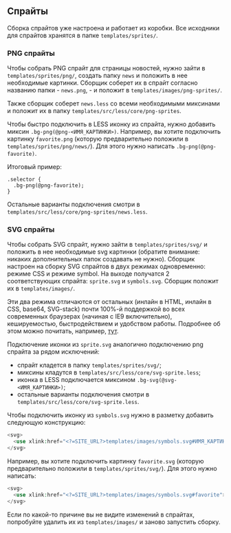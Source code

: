 ## Спрайты

Сборка спрайтов уже настроена и работает из коробки. Все исходники для спрайтов хранятся в папке `templates/sprites/`.

### PNG спрайты

Чтобы собрать PNG спрайт для страницы новостей, нужно зайти в `templates/sprites/png/`, создать папку `news` и положить в нее необходимые картинки. Сборщик соберет их в спрайт согласно названию папки - `news.png`, - и положит в `templates/images/png-sprites/`.

Также сборщик соберет `news.less` со всеми необходимыми миксинами и положит их в папку `templates/src/less/core/png-sprites`.

Чтобы быстро подключить в LESS иконку из спрайта, нужно добавить миксин `.bg-png(@png-<ИМЯ_КАРТИНКИ>)`. Например, вы хотите подключить картинку `favorite.png` \(которую предварительно положили в `templates/sprites/png/news/`\). Для этого нужно написать `.bg-png(@png-favorite)`.

Итоговый пример:

```less
.selector {
  .bg-png(@png-favorite);
}
```

Остальные варианты подключения смотри в `templates/src/less/core/png-sprites/news.less`.

### SVG спрайты

Чтобы собрать SVG спрайт, нужно зайти в `templates/sprites/svg/` и положить в нее необходимые svg картинки \(обратите внимание: никаких дополнительных папок создавать не нужно\). Сборщик настроен на сборку SVG спрайтов в двух режимах одновременно: режиме CSS и режиме symbol. На выходе получатся 2 соответствующих спрайта: `sprite.svg` и `symbols.svg`. Сборщик положит их в `templates/images/`.

Эти два режима отличаются от остальных \(инлайн в HTML, инлайн в CSS, base64, SVG-stack\) почти 100%-й поддержкой во всех современных браузерах \(начиная с IE9 включительно\), кешируемостью, быстродействием и удобством работы. Подробнее об этом можно почитать, например, [тут](https://habrahabr.ru/post/276463/).

Подключение иконки из `sprite.svg` аналогично подключению png спрайта за рядом исключений:

* спрайт кладется в папку `templates/sprites/svg/`;
* миксины кладутся в `templates/src/less/core/svg-sprite.less`;
* иконка в LESS подключается миксином `.bg-svg(@svg-<ИМЯ_КАРТИНКИ>)`;
* остальные варианты подключения смотри в `templates/src/less/core/svg-sprite.less`.

Чтобы подключить иконку из `symbols.svg` нужно в разметку добавить следующую конструкцию:

```php
<svg>
  <use xlink:href="<?=SITE_URL?>templates/images/symbols.svg#ИМЯ_КАРТИНКИ"></use>
</svg>
```

Например, вы хотите подключить картинку `favorite.svg` \(которую предварительно положили в `templates/sprites/svg/`\). Для этого нужно написать:

```php
<svg>
  <use xlink:href="<?=SITE_URL?>templates/images/symbols.svg#favorite"></use>
</svg>
```

Если по какой-то причине вы не видите изменений в спрайтах, попробуйте удалить их из `templates/images/` и заново запустить сборку.

